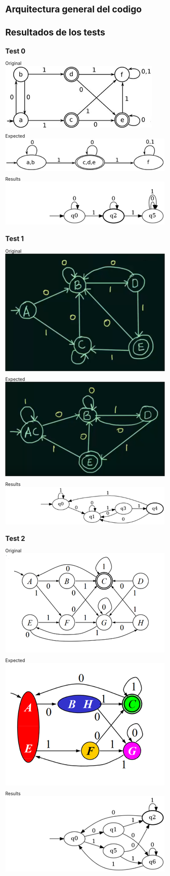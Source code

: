 # Arquitectura general del codigo


# Resultados de los tests

## Test 0
Original
![](test_0_og.jpg)

Expected
![](test_0_solved.jpg)

Results
![](0.png)

## Test 1
Original
![](test_1_og.png)

Expected
![](test_1_solved.png)

Results
![](1.png)

## Test 2
Original
![](test_2_og.png)

Expected
![](test_2_solved.png)

Results
![](2.png)